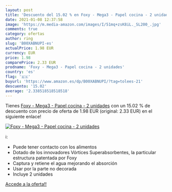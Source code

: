 ```yaml
---
layout: post
title: 'Descuento del 15.02 % en Foxy - Mega3 - Papel cocina - 2 unidades'
date: 2021-01-08 12:37:58
image: 'https://m.media-amazon.com/images/I/51mq+zsK8iL._SL200_.jpg'
comments: true
category: ofertas
author: ring
slug: 'B00XABNUPI-es'
actualPrice: 1.98 EUR
currency: EUR
price: 1.98
comparePrice: 2.33 EUR
prodname: 'Foxy - Mega3 - Papel cocina - 2 unidades'
country: 'es'
flag: '🇪🇸'
buyurl: 'https://www.amazon.es/dp/B00XABNUPI/?tag=tolees-21'
descuento: '15.02'
average: '2.338518518518518'
---
```


Tienes [Foxy - Mega3 - Papel cocina - 2 unidades](https://www.amazon.es/dp/B00XABNUPI/?tag=tolees-21) con un 15.02 % de descuento con precio de oferta de 1.98 EUR (original: 2.33 EUR) en el siguiente enlace!

[![Foxy - Mega3 - Papel cocina - 2 unidades](https://m.media-amazon.com/images/I/51mq+zsK8iL._SL200_.jpg)](https://www.amazon.es/dp/B00XABNUPI/?tag=tolees-21)

ℹ️:

- Puede tener contacto con los alimentos
- Dotado de los innovadores Vórtices Superabsorbentes, la particular estructura patentada por Foxy
- Captura y retiene el agua mejorando el absorción
- Usar por la parte no decorada
- Incluye 2 unidades

[Accede a la oferta!!](https://www.amazon.es/dp/B00XABNUPI/?tag=tolees-21)
